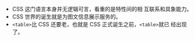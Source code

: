* CSS 这门语言本身并无逻辑可言，看重的是特性间的相
互联系和具象能力。
* CSS 世界的诞生就是为图文信息展示服务的。
* `<table>`比 CSS 还要老，也就是 CSS 正式诞生之前，`<table>`就已
经出现了。
